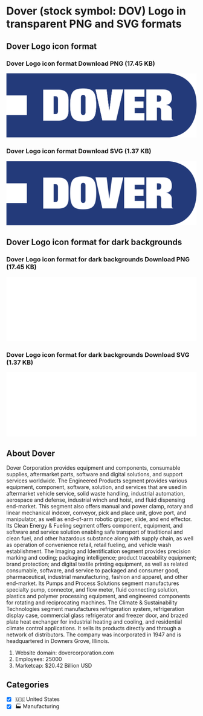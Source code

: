 # Dover (stock symbol: DOV) Logo in transparent PNG and SVG formats

## Dover Logo icon format

### Dover Logo icon format Download PNG (17.45 KB)

![Dover Logo icon format Download PNG (17.45 KB)](/img/orig/DOV-81855931.png)

### Dover Logo icon format Download SVG (1.37 KB)

![Dover Logo icon format Download SVG (1.37 KB)](/img/orig/DOV-f93a2b13.svg)

## Dover Logo icon format for dark backgrounds

### Dover Logo icon format for dark backgrounds Download PNG (17.45 KB)

![Dover Logo icon format for dark backgrounds Download PNG (17.45 KB)](/img/orig/DOV.D-6c6351dc.png)

### Dover Logo icon format for dark backgrounds Download SVG (1.37 KB)

![Dover Logo icon format for dark backgrounds Download SVG (1.37 KB)](/img/orig/DOV.D-3aa9a37e.svg)

## About Dover

Dover Corporation provides equipment and components, consumable supplies, aftermarket parts, software and digital solutions, and support services worldwide. The Engineered Products segment provides various equipment, component, software, solution, and services that are used in aftermarket vehicle service, solid waste handling, industrial automation, aerospace and defense, industrial winch and hoist, and fluid dispensing end-market. This segment also offers manual and power clamp, rotary and linear mechanical indexer, conveyor, pick and place unit, glove port, and manipulator, as well as end-of-arm robotic gripper, slide, and end effector. Its Clean Energy & Fueling segment offers component, equipment, and software and service solution enabling safe transport of traditional and clean fuel, and other hazardous substance along with supply chain, as well as operation of convenience retail, retail fueling, and vehicle wash establishment. The Imaging and Identification segment provides precision marking and coding; packaging intelligence; product traceability equipment; brand protection; and digital textile printing equipment, as well as related consumable, software, and service to packaged and consumer good, pharmaceutical, industrial manufacturing, fashion and apparel, and other end-market. Its Pumps and Process Solutions segment manufactures specialty pump, connector, and flow meter, fluid connecting solution, plastics and polymer processing equipment, and engineered components for rotating and reciprocating machines. The Climate & Sustainability Technologies segment manufactures refrigeration system, refrigeration display case, commercial glass refrigerator and freezer door, and brazed plate heat exchanger for industrial heating and cooling, and residential climate control applications. It sells its products directly and through a network of distributors. The company was incorporated in 1947 and is headquartered in Downers Grove, Illinois.

1. Website domain: dovercorporation.com
2. Employees: 25000
3. Marketcap: $20.42 Billion USD


## Categories
- [x] 🇺🇸 United States
- [x] 🏭 Manufacturing
